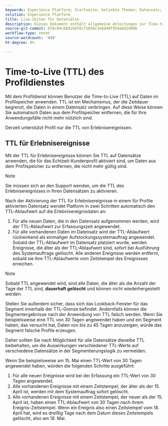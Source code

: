 ```yaml
---
keywords: Experience Platform; Startseite; beliebte Themen; Datensatz; Datensatz; Live-Zeit; ttl; Time-to-Live;
solution: Experience Platform
title: Live-Zeiten für Datensätze
description: Dieses Dokument enthält allgemeine Anleitungen zur Time-to-Live (TTL) für Datensätze im Profilspeicher für Adobe Experience Platform.
source-git-commit: 878c04c688268f8cf1850c3e8d40f958a6d2d69b
workflow-type: tm+mt
source-wordcount: '459'
ht-degree: 0%

---
```



# Time-to-Live (TTL) des Profildienstes

Mit dem Profildienst können Benutzer die Time-to-Live (TTL) auf Daten im Profilspeicher anwenden. TTL ist ein Mechanismus, der die Zeitdauer begrenzt, die Daten in einem Datensatz verbringen. Auf diese Weise können Sie automatisch Daten aus dem Profilspeicher entfernen, die für Ihre Anwendungsfälle nicht mehr nützlich sind.

Derzeit unterstützt Profil nur die TTL von Erlebnisereignissen.

## TTL für Erlebnisereignisse

Mit der TTL für Erlebnisereignisse können Sie TTL auf Datensätze anwenden, die für das Echtzeit-Kundenprofil aktiviert sind, um Daten aus dem Profilspeicher zu entfernen, die nicht mehr gültig sind.

>[!NOTE]
>
>Sie müssen sich an den Support wenden, um die TTL des Erlebnisereignisses in Ihren Datensätzen zu aktivieren.

Nach der Aktivierung der TTL für Erlebnisereignisse in einem für Profile aktivierten Datensatz wendet Platform in zwei Schritten automatisch den TTL-Ablaufwert auf die Erlebnisereignisdaten an:

1. Für alle neuen Daten, die in den Datensatz aufgenommen werden, wird der TTL-Ablaufwert zur Erfassungszeit angewendet.
2. Für alle vorhandenen Daten im Datensatz wird der TTL-Ablaufwert rückwirkend als einmaliger Aufstockungssystemauftrag angewendet. Sobald der TTL-Ablaufwert im Datensatz platziert wurde, werden Ereignisse, die älter als der TTL-Ablaufwert sind, sofort bei Ausführung des Systemauftrags gelöscht. Alle anderen Ereignisse werden entfernt, sobald sie ihre TTL-Ablaufwerte vom Zeitstempel des Ereignisses erreichen.

>[!NOTE]
>
>Sobald TTL angewendet wird, sind alle Daten, die älter als die Anzahl der Tage der TTL sind, **dauerhaft gelöscht** und können nicht wiederhergestellt werden.
> 
>Stellen Sie außerdem sicher, dass sich das Lookback-Fenster für das Segment innerhalb der TTL-Grenze befindet. Andernfalls können die Segmentergebnisse nach der Anwendung von TTL falsch werden. Wenn Sie beispielsweise eine TTL von 30 Tagen angewendet haben und ein Segment haben, das versucht hat, Daten von bis zu 45 Tagen anzuzeigen, würde das Segment falsche Profile erzeugen.
> 
>Daher sollten Sie nach Möglichkeit für alle Datensätze dieselbe TTL beibehalten, um die Auswirkungen verschiedener TTL-Werte auf verschiedene Datensätze in der Segmentierungslogik zu vermeiden.

Wenn Sie beispielsweise am 15. Mai einen TTL-Wert von 30 Tagen angewendet haben, würden die folgenden Schritte ausgeführt:

1. Für alle neuen Ereignisse wird bei der Erfassung ein TTL-Wert von 30 Tagen angewendet.
2. Alle vorhandenen Ereignisse mit einem Zeitstempel, der älter als der 15. April ist, werden mit dem Systemauftrag sofort gelöscht.
3. Alle vorhandenen Ereignisse mit einem Zeitstempel, der neuer als der 15. April ist, haben einen TTL-Ablaufwert von 30 Tagen nach ihrem Ereignis-Zeitstempel. Wenn ein Ereignis also einen Zeitstempel vom 18. April hat, wird es dreißig Tage nach dem Datum dieses Zeitstempels gelöscht, also am 18. Mai.

